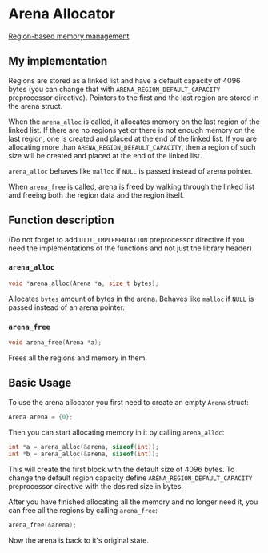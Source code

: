 # Arena Allocator

[Region-based memory management](https://en.wikipedia.org/wiki/Region-based_memory_management)

## My implementation

Regions are stored as a linked list and have a default capacity of 4096 bytes (you can change that with `ARENA_REGION_DEFAULT_CAPACITY` preprocessor directive). Pointers to the first and the last region are stored in the arena struct.

When the `arena_alloc` is called, it allocates memory on the last region of the linked list. If there are no regions yet or there is not enough memory on the last region, one is created and placed at the end of the linked list. If you are allocating more than `ARENA_REGION_DEFAULT_CAPACITY`, then a region of such size will be created and placed at the end of the linked list.

`arena_alloc` behaves like `malloc` if `NULL` is passed instead of arena pointer.

When `arena_free` is called, arena is freed by walking through the linked list and freeing both the region data and the region itself.

## Function description

(Do not forget to add `UTIL_IMPLEMENTATION` preprocessor directive if you need the implementations of the functions and not just the library header)

### `arena_alloc`

```c
void *arena_alloc(Arena *a, size_t bytes);
```

Allocates `bytes` amount of bytes in the arena. Behaves like `malloc` if `NULL` is passed instead of an arena pointer.

### `arena_free`

```c
void arena_free(Arena *a);
```

Frees all the regions and memory in them.

## Basic Usage

To use the arena allocator you first need to create an empty `Arena` struct:

```c
Arena arena = {0};
```

Then you can start allocating memory in it by calling `arena_alloc`:

```c
int *a = arena_alloc(&arena, sizeof(int));
int *b = arena_alloc(&arena, sizeof(int));
```

This will create the first block with the default size of 4096 bytes. To change the default region capacity define `ARENA_REGION_DEFAULT_CAPACITY` preprocessor directive with the desired size in bytes.

After you have finished allocating all the memory and no longer need it, you can free all the regions by calling `arena_free`:

```c
arena_free(&arena);
```

Now the arena is back to it's original state.
